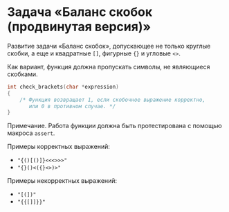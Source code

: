 # Задача «Баланс скобок (продвинутая версия)»

Развитие задачи «Баланс скобок», допускающее не только круглые скобки, а еще и квадратные `[]`, фигурные `{}` и угловые `<>`.

Как вариант, функция должна пропускать символы, не являющиеся скобками.

```c
int check_brackets(char *expression) 
{
    /* Функция возвращает 1, если скобочное выражение корректно, 
       или 0 в противном случае. */
}
```

Примечание. Работа функции должна быть протестирована с помощью макроса `assert`.

Примеры корректных выражений:

* `"{()[()]}<<<>>>"`
* `"{}()<({}<>)>"`

Примеры некорректных выражений:

* `"[(])"`
* `"{{[]]}}"`

